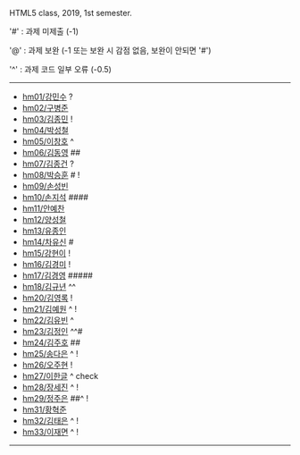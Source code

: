 HTML5 class, 2019, 1st semester.

'#' : 과제 미제출 (-1)

'@' : 과제 보완 (-1 또는 보완 시 감점 없음, 보완이 안되면 '#')

'^' : 과제 코드 일부 오류 (-0.5)

***
- [hm01/강민수](https://github.com/kangminsooKMS/hm01) ?
- [hm02/구병준](https://github.com/GubyeongJun/hm02)
- [hm03/김종민](https://github.com/ghs1472/hm03) !
- [hm04/박성철](https://github.com/parkseongcheol/hm04)
- [hm05/이창호](https://github.com/lchho96/hm05) ^
- [hm06/김동영](https://github.com/badaral/hm06) ##
- [hm07/김종건](https://github.com/kjg9704/hm07) ?
- [hm08/박승훈](https://github.com/wirrinomp12/hm08) # !
- [hm09/손성빈](https://github.com/ijseongbin/hm09) 
- [hm10/손지석](https://github.com/SonJiSeok8904/hm10) ####
- [hm11/안예찬](https://github.com/dksdpcks1/hm11) 
- [hm12/양성철](https://github.com/YANGSUNGCHUL/hm12) 
- [hm13/유종인](https://github.com/yujongin/hm13) 
- [hm14/차유신](https://github.com/Usin96/hm14) #
- [hm15/강현이](https://github.com/Hyeonyi9081/hm15) !
- [hm16/김경미](https://github.com/kyungmi0120/hm16) !
- [hm17/김경영](https://github.com/IjuHM17/hm17) #####
- [hm18/김규년](https://github.com/kgn4746/hm18) ^^
- [hm20/김영록](https://github.com/septempeccatis/hm20) !
- [hm21/김예원](https://github.com/yewon1621/hm21) ^ !
- [hm22/김유빈](https://github.com/kybb0709/hm22) ^
- [hm23/김정인](https://github.com/ruby723/hm23) ^^#
- [hm24/김주호](https://github.com/juhokim121/hm24) ##
- [hm25/송다은](https://github.com/daeun99/hm25) ^ !
- [hm26/오주현](https://github.com/wngus0317/hm26) !
- [hm27/이한글](https://github.com/hangle9449/hm27) ^ check
- [hm28/장세진](https://github.com/sejin573/hm28) ^ !
- [hm29/정주은](https://github.com/jueun111/hm29) ##^ !
- [hm31/황혁준](https://github.com/FL08/HM31) 
- [hm32/김태은](https://github.com/appekm/hm32) ^ !
- [hm33/이재면](https://github.com/JaeMyeon/hm33) ^ !
***

